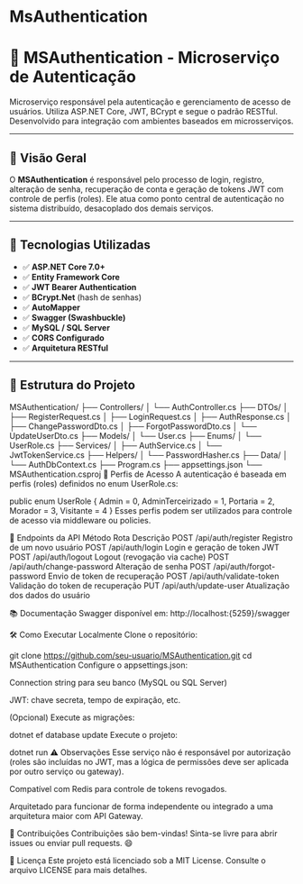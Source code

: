 # MsAuthentication

# 🔐 MSAuthentication - Microserviço de Autenticação

Microserviço responsável pela autenticação e gerenciamento de acesso de usuários. Utiliza ASP.NET Core, JWT, BCrypt e segue o padrão RESTful. Desenvolvido para integração com ambientes baseados em microsserviços.

---

## 📌 Visão Geral

O **MSAuthentication** é responsável pelo processo de login, registro, alteração de senha, recuperação de conta e geração de tokens JWT com controle de perfis (roles). Ele atua como ponto central de autenticação no sistema distribuído, desacoplado dos demais serviços.

---

## 🚀 Tecnologias Utilizadas

- ✅ **ASP.NET Core 7.0+**
- ✅ **Entity Framework Core**
- ✅ **JWT Bearer Authentication**
- ✅ **BCrypt.Net** (hash de senhas)
- ✅ **AutoMapper**
- ✅ **Swagger (Swashbuckle)**
- ✅ **MySQL / SQL Server**
- ✅ **CORS Configurado**
- ✅ **Arquitetura RESTful**

---

## 📂 Estrutura do Projeto

MSAuthentication/
├── Controllers/
│   └── AuthController.cs
├── DTOs/
│   ├── RegisterRequest.cs
│   ├── LoginRequest.cs
│   ├── AuthResponse.cs
│   ├── ChangePasswordDto.cs
│   ├── ForgotPasswordDto.cs
│   └── UpdateUserDto.cs
├── Models/
│   └── User.cs
├── Enums/
│   └── UserRole.cs
├── Services/
│   ├── AuthService.cs
│   └── JwtTokenService.cs
├── Helpers/
│   └── PasswordHasher.cs
├── Data/
│   └── AuthDbContext.cs
├── Program.cs
├── appsettings.json
└── MSAuthentication.csproj
🔑 Perfis de Acesso
A autenticação é baseada em perfis (roles) definidos no enum UserRole.cs:

public enum UserRole
{
    Admin = 0,
    AdminTerceirizado = 1,
    Portaria = 2,
    Morador = 3,
    Visitante = 4
}
Esses perfis podem ser utilizados para controle de acesso via middleware ou policies.

📮 Endpoints da API
Método	Rota	Descrição
POST	/api/auth/register	Registro de um novo usuário
POST	/api/auth/login	Login e geração de token JWT
POST	/api/auth/logout	Logout (revogação via cache)
POST	/api/auth/change-password	Alteração de senha
POST	/api/auth/forgot-password	Envio de token de recuperação
POST	/api/auth/validate-token	Validação do token de recuperação
PUT	/api/auth/update-user	Atualização dos dados do usuário

📚 Documentação Swagger disponível em:
http://localhost:{5259}/swagger

🛠️ Como Executar Localmente
Clone o repositório:

git clone https://github.com/seu-usuario/MSAuthentication.git
cd MSAuthentication
Configure o appsettings.json:

Connection string para seu banco (MySQL ou SQL Server)

JWT: chave secreta, tempo de expiração, etc.

(Opcional) Execute as migrações:

dotnet ef database update
Execute o projeto:

dotnet run
⚠️ Observações
Esse serviço não é responsável por autorização (roles são incluídas no JWT, mas a lógica de permissões deve ser aplicada por outro serviço ou gateway).

Compatível com Redis para controle de tokens revogados.

Arquitetado para funcionar de forma independente ou integrado a uma arquitetura maior com API Gateway.

🤝 Contribuições
Contribuições são bem-vindas!
Sinta-se livre para abrir issues ou enviar pull requests. 😄

📄 Licença
Este projeto está licenciado sob a MIT License.
Consulte o arquivo LICENSE para mais detalhes.



